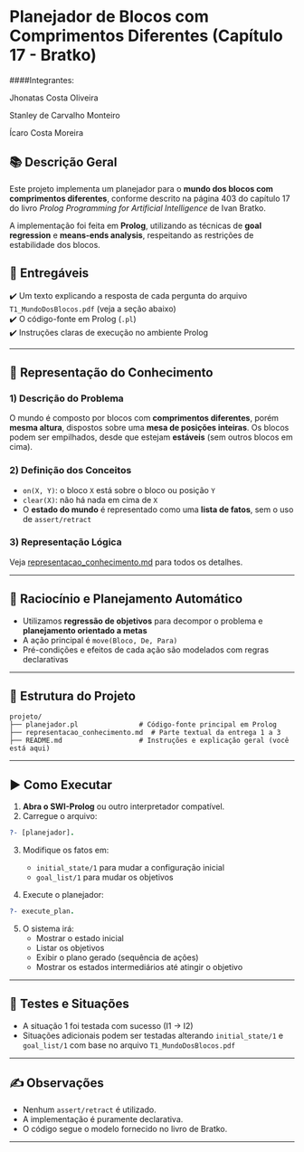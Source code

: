 
# Planejador de Blocos com Comprimentos Diferentes (Capítulo 17 - Bratko)

####Integrantes:

Jhonatas Costa Oliveira

Stanley de Carvalho Monteiro

Ícaro Costa Moreira

## 📚 Descrição Geral

Este projeto implementa um planejador para o **mundo dos blocos com comprimentos diferentes**, conforme descrito na página 403 do capítulo 17 do livro *Prolog Programming for Artificial Intelligence* de Ivan Bratko.

A implementação foi feita em **Prolog**, utilizando as técnicas de **goal regression** e **means-ends analysis**, respeitando as restrições de estabilidade dos blocos.

## 📌 Entregáveis

✔️ Um texto explicando a resposta de cada pergunta do arquivo `T1_MundoDosBlocos.pdf` (veja a seção abaixo)  
✔️ O código-fonte em Prolog (`.pl`)  
✔️ Instruções claras de execução no ambiente Prolog

---

## 🧠 Representação do Conhecimento

### 1) Descrição do Problema

O mundo é composto por blocos com **comprimentos diferentes**, porém **mesma altura**, dispostos sobre uma **mesa de posições inteiras**. Os blocos podem ser empilhados, desde que estejam **estáveis** (sem outros blocos em cima).

### 2) Definição dos Conceitos

- `on(X, Y)`: o bloco `X` está sobre o bloco ou posição `Y`
- `clear(X)`: não há nada em cima de `X`
- O **estado do mundo** é representado como uma **lista de fatos**, sem o uso de `assert/retract`

### 3) Representação Lógica

Veja [representacao_conhecimento.md](./representacao_conhecimento.md) para todos os detalhes.

---

## 🤖 Raciocínio e Planejamento Automático

- Utilizamos **regressão de objetivos** para decompor o problema e **planejamento orientado a metas**
- A ação principal é `move(Bloco, De, Para)`
- Pré-condições e efeitos de cada ação são modelados com regras declarativas

---

## 📁 Estrutura do Projeto

```
projeto/
├── planejador.pl               # Código-fonte principal em Prolog
├── representacao_conhecimento.md  # Parte textual da entrega 1 a 3
├── README.md                   # Instruções e explicação geral (você está aqui)
```

---

## ▶️ Como Executar

1. **Abra o SWI-Prolog** ou outro interpretador compatível.
2. Carregue o arquivo:

```prolog
?- [planejador].
```

3. Modifique os fatos em:
   - `initial_state/1` para mudar a configuração inicial
   - `goal_list/1` para mudar os objetivos

4. Execute o planejador:

```prolog
?- execute_plan.
```

5. O sistema irá:
   - Mostrar o estado inicial
   - Listar os objetivos
   - Exibir o plano gerado (sequência de ações)
   - Mostrar os estados intermediários até atingir o objetivo

---

## 🧪 Testes e Situações

- A situação 1 foi testada com sucesso (I1 → I2)
- Situações adicionais podem ser testadas alterando `initial_state/1` e `goal_list/1` com base no arquivo `T1_MundoDosBlocos.pdf`

---

## ✍️ Observações

- Nenhum `assert/retract` é utilizado.
- A implementação é puramente declarativa.
- O código segue o modelo fornecido no livro de Bratko.

---
